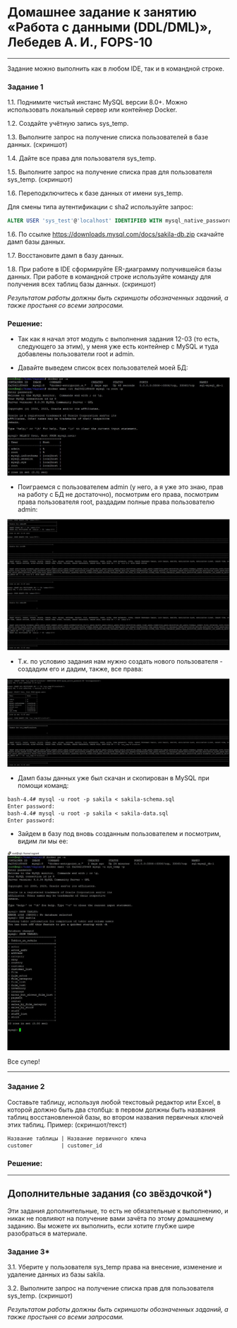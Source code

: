 # Домашнее задание к занятию «Работа с данными (DDL/DML)», Лебедев А. И., FOPS-10


---

Задание можно выполнить как в любом IDE, так и в командной строке.

### Задание 1
1.1. Поднимите чистый инстанс MySQL версии 8.0+. Можно использовать локальный сервер или контейнер Docker.

1.2. Создайте учётную запись sys_temp. 

1.3. Выполните запрос на получение списка пользователей в базе данных. (скриншот)

1.4. Дайте все права для пользователя sys_temp. 

1.5. Выполните запрос на получение списка прав для пользователя sys_temp. (скриншот)

1.6. Переподключитесь к базе данных от имени sys_temp.

Для смены типа аутентификации с sha2 используйте запрос: 
```sql
ALTER USER 'sys_test'@'localhost' IDENTIFIED WITH mysql_native_password BY 'password';
```
1.6. По ссылке https://downloads.mysql.com/docs/sakila-db.zip скачайте дамп базы данных.

1.7. Восстановите дамп в базу данных.

1.8. При работе в IDE сформируйте ER-диаграмму получившейся базы данных. При работе в командной строке используйте команду для получения всех таблиц базы данных. (скриншот)

*Результатом работы должны быть скриншоты обозначенных заданий, а также простыня со всеми запросами.*  


### Решение:    

- Так как я начал этот модуль с выполнения задания 12-03 (то есть, следующего за этим), у меня уже есть контейнер с MySQL и туда добавлены пользователи root и admin.

- Давайте выведем список всех пользователей моей БД:

![users](img/1.JPG)   

- Поиграемся с пользователем admin (у него, а я уже это знаю, прав на работу с БД не достаточно), посмотрим его права, посмотрим права пользователя root, раздадим полные права пользователю admin:

![grants](img/2.JPG)  

- Т.к. по условию задания нам нужно создать нового пользователя - создадим его и дадим, также, все права:

![new_user](img/3.JPG)   

- Дамп базы данных уже был скачан и скопирован в MySQL при помощи команд:

```
bash-4.4# mysql -u root -p sakila < sakila-schema.sql
Enter password:
bash-4.4# mysql -u root -p sakila < sakila-data.sql
Enter password:
```

- Зайдем в базу под вновь созданным пользователем и посмотрим, видим ли мы ее:

![new_user](img/4.JPG)  

Все супер!

---

### Задание 2
Составьте таблицу, используя любой текстовый редактор или Excel, в которой должно быть два столбца: в первом должны быть названия таблиц восстановленной базы, во втором названия первичных ключей этих таблиц. Пример: (скриншот/текст)
```
Название таблицы | Название первичного ключа
customer         | customer_id
```

### Решение:  

---


## Дополнительные задания (со звёздочкой*)
Эти задания дополнительные, то есть не обязательные к выполнению, и никак не повлияют на получение вами зачёта по этому домашнему заданию. Вы можете их выполнить, если хотите глубже шире разобраться в материале.

### Задание 3*
3.1. Уберите у пользователя sys_temp права на внесение, изменение и удаление данных из базы sakila.

3.2. Выполните запрос на получение списка прав для пользователя sys_temp. (скриншот)

*Результатом работы должны быть скриншоты обозначенных заданий, а также простыня со всеми запросами.*
